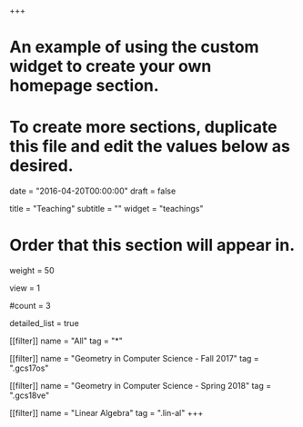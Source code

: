 +++
# An example of using the custom widget to create your own homepage section.
# To create more sections, duplicate this file and edit the values below as desired.

date = "2016-04-20T00:00:00"
draft = false

title = "Teaching"
subtitle = ""
widget = "teachings"

# Order that this section will appear in.
weight = 50

view = 1

#count = 3

detailed_list = true

[[filter]]
name = "All"
tag = "*"

[[filter]]
name = "Geometry in Computer Science - Fall 2017"
tag = ".gcs17os"

[[filter]]
name = "Geometry in Computer Science - Spring 2018"
tag = ".gcs18ve"

[[filter]]
name = "Linear Algebra"
tag = ".lin-al"
+++

